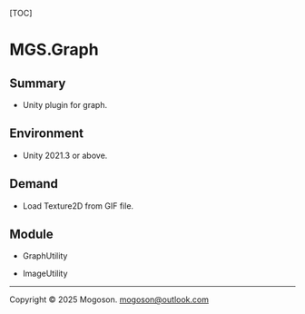 [TOC]

# MGS.Graph

## Summary
- Unity plugin for graph.

## Environment
- Unity 2021.3 or above.

## Demand

- Load Texture2D from GIF file.

## Module

- GraphUtility

- ImageUtility

------

Copyright © 2025 Mogoson.	mogoson@outlook.com

